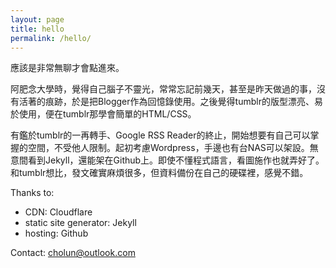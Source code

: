 ```yaml
---
layout: page
title: hello
permalink: /hello/
---
```

應該是非常無聊才會點進來。

阿肥念大學時，覺得自己腦子不靈光，常常忘記前幾天，甚至是昨天做過的事，沒有活著的痕跡，於是把Blogger作為回憶錄使用。之後覺得tumblr的版型漂亮、易於使用，便在tumblr那學會簡單的HTML/CSS。

有鑑於tumblr的一再轉手、Google RSS Reader的終止，開始想要有自己可以掌握的空間，不受他人限制。起初考慮Wordpress，手邊也有台NAS可以架設。無意間看到Jekyll，還能架在Github上。即使不懂程式語言，看圖施作也就弄好了。和tumblr想比，發文確實麻煩很多，但資料備份在自己的硬碟裡，感覺不錯。

Thanks to:
- CDN: Cloudflare
- static site generator: Jekyll
- hosting: Github

Contact:
cholun@outlook.com